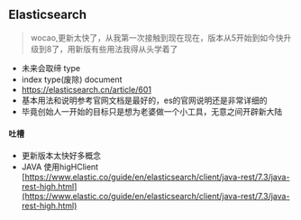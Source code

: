 ## Elasticsearch 

> wocao,更新太快了，从我第一次接触到现在现在，版本从5开始到如今快升级到8了，用新版有些用法我得从头学着了
- 未来会取缔 type
- index type(废除) document
- https://elasticsearch.cn/article/601
- 基本用法和说明参考官网文档是最好的，es的官网说明还是非常详细的
- 毕竟创始人一开始的目标只是想为老婆做一个小工具，无意之间开辟新大陆



#### 吐槽
- 更新版本太快好多概念
- JAVA 使用higHClient
[https://www.elastic.co/guide/en/elasticsearch/client/java-rest/7.3/java-rest-high.html](https://www.elastic.co/guide/en/elasticsearch/client/java-rest/7.3/java-rest-high.html)


